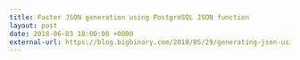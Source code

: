 ```yaml
---
title: Faster JSON generation using PostgreSQL JSON function
layout: post
date: 2018-06-03 18:00:00 +0000
external-url: https://blog.bigbinary.com/2018/05/29/generating-json-using-postgresql-json-function.html
---
```

